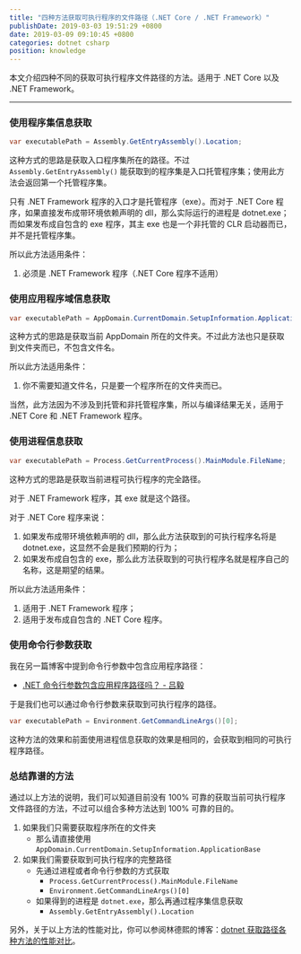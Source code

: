 ```yaml
---
title: "四种方法获取可执行程序的文件路径（.NET Core / .NET Framework）"
publishDate: 2019-03-03 19:51:29 +0800
date: 2019-03-09 09:10:45 +0800
categories: dotnet csharp
position: knowledge
---
```


本文介绍四种不同的获取可执行程序文件路径的方法。适用于 .NET Core 以及 .NET Framework。

---

<div id="toc"></div>

### 使用程序集信息获取

```csharp
var executablePath = Assembly.GetEntryAssembly().Location;
```

这种方式的思路是获取入口程序集所在的路径。不过 `Assembly.GetEntryAssembly()` 能获取到的程序集是入口托管程序集；使用此方法会返回第一个托管程序集。

只有 .NET Framework 程序的入口才是托管程序（exe）。而对于 .NET Core 程序，如果直接发布成带环境依赖声明的 dll，那么实际运行的进程是 dotnet.exe；而如果发布成自包含的 exe 程序，其主 exe 也是一个非托管的 CLR 启动器而已，并不是托管程序集。

所以此方法适用条件：

1. 必须是 .NET Framework 程序（.NET Core 程序不适用）

### 使用应用程序域信息获取

```csharp
var executablePath = AppDomain.CurrentDomain.SetupInformation.ApplicationBase;
```

这种方式的思路是获取当前 AppDomain 所在的文件夹。不过此方法也只是获取到文件夹而已，不包含文件名。

所以此方法适用条件：

1. 你不需要知道文件名，只是要一个程序所在的文件夹而已。

当然，此方法因为不涉及到托管和非托管程序集，所以与编译结果无关，适用于 .NET Core 和 .NET Framework 程序。

### 使用进程信息获取

```csharp
var executablePath = Process.GetCurrentProcess().MainModule.FileName;
```

这种方式的思路是获取当前进程可执行程序的完全路径。

对于 .NET Framework 程序，其 exe 就是这个路径。

对于 .NET Core 程序来说：

1. 如果发布成带环境依赖声明的 dll，那么此方法获取到的可执行程序名将是 dotnet.exe，这显然不会是我们预期的行为；
1. 如果发布成自包含的 exe，那么此方法获取到的可执行程序名就是程序自己的名称，这是期望的结果。

所以此方法适用条件：

1. 适用于 .NET Framework 程序；
1. 适用于发布成自包含的 .NET Core 程序。

### 使用命令行参数获取

我在另一篇博客中提到命令行参数中包含应用程序路径：

- [.NET 命令行参数包含应用程序路径吗？ - 吕毅](/post/when-will-the-command-line-args-contain-the-executable-path.html)

于是我们也可以通过命令行参数来获取到可执行程序的路径。

```csharp
var executablePath = Environment.GetCommandLineArgs()[0];
```

这种方法的效果和前面使用进程信息获取的效果是相同的，会获取到相同的可执行程序路径。

### 总结靠谱的方法

通过以上方法的说明，我们可以知道目前没有 100% 可靠的获取当前可执行程序文件路径的方法，不过可以组合多种方法达到 100% 可靠的目的。

1. 如果我们只需要获取程序所在的文件夹
    - 那么请直接使用 `AppDomain.CurrentDomain.SetupInformation.ApplicationBase`
1. 如果我们需要获取到可执行程序的完整路径
    - 先通过进程或者命令行参数的方式获取
        - `Process.GetCurrentProcess().MainModule.FileName`
        - `Environment.GetCommandLineArgs()[0]`
    - 如果得到的进程是 `dotnet.exe`，那么再通过程序集信息获取
        - `Assembly.GetEntryAssembly().Location`

另外，关于以上方法的性能对比，你可以参阅林德熙的博客：[dotnet 获取路径各种方法的性能对比](https://blog.lindexi.com/post/dotnet-%E8%8E%B7%E5%8F%96%E7%A8%8B%E5%BA%8F%E6%89%80%E5%9C%A8%E8%B7%AF%E5%BE%84%E7%9A%84%E6%96%B9%E6%B3%95.html)。
